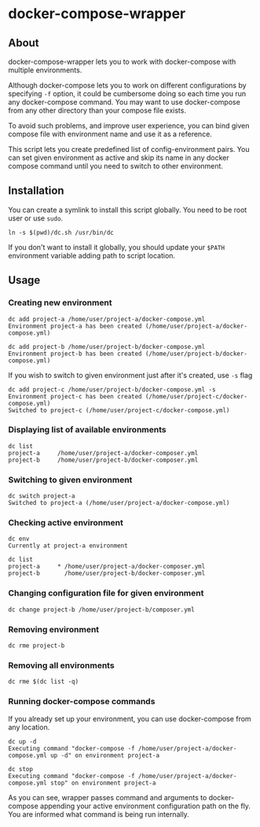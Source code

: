 # docker-compose-wrapper

## About

docker-compose-wrapper lets you to work with docker-compose with multiple environments.

Although docker-compose lets you to work on different configurations by specifying ```-f``` option, it could be cumbersome doing so each time you run any docker-compose command. You may want to use docker-compose from any other directory than your compose file exists.

To avoid such problems, and improve user experience, you can bind given compose file with environment name and use it as a reference.

This script lets you create predefined list of config-environment pairs. You can set given environment as active and skip its name in any docker compose command until you need to switch to other environment.

## Installation

You can create a symlink to install this script globally. You need to be root user or use ```sudo```.

```ln -s $(pwd)/dc.sh /usr/bin/dc```

If you don't want to install it globally, you should update your ```$PATH``` environment variable adding path to script location.

## Usage

### Creating new environment

```
dc add project-a /home/user/project-a/docker-compose.yml
Environment project-a has been created (/home/user/project-a/docker-compose.yml)
```

```
dc add project-b /home/user/project-b/docker-compose.yml
Environment project-b has been created (/home/user/project-b/docker-compose.yml)
```

If you wish to switch to given environment just after it's created, use ```-s``` flag

```
dc add project-c /home/user/project-b/docker-compose.yml -s
Environment project-c has been created (/home/user/project-c/docker-compose.yml)
Switched to project-c (/home/user/project-c/docker-compose.yml)
```

### Displaying list of available environments

```
dc list
project-a     /home/user/project-a/docker-composer.yml
project-b     /home/user/project-b/docker-composer.yml
```

### Switching to given environment

```
dc switch project-a
Switched to project-a (/home/user/project-a/docker-compose.yml)
```

### Checking active environment

```
dc env
Currently at project-a environment
```

```
dc list
project-a     *	/home/user/project-a/docker-composer.yml
project-b     	/home/user/project-b/docker-composer.yml
```

### Changing configuration file for given environment

```
dc change project-b /home/user/project-b/composer.yml
```

### Removing environment

```
dc rme project-b
```

### Removing all environments

```
dc rme $(dc list -q)
```

### Running docker-compose commands

If you already set up your environment, you can use docker-compose from any location.

```
dc up -d
Executing command "docker-compose -f /home/user/project-a/docker-compose.yml up -d" on environment project-a
```

```
dc stop
Executing command "docker-compose -f /home/user/project-a/docker-compose.yml stop" on environment project-a
```

As you can see, wrapper passes command and arguments to docker-compose appending your active environment configuration path on the fly.
You are informed what command is being run internally.
